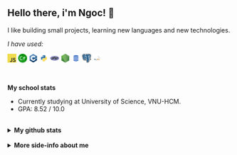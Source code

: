 ## Hello there, i'm Ngoc! 👋

I like building small projects, learning new languages and new technologies.

<i>I have used:</i>

<p>

<img width=20 src="https://raw.githubusercontent.com/github/explore/80688e429a7d4ef2fca1e82350fe8e3517d3494d/topics/javascript/javascript.png">
<img width=20 src="https://raw.githubusercontent.com/github/explore/80688e429a7d4ef2fca1e82350fe8e3517d3494d/topics/csharp/csharp.png">
<img width=20 src="https://raw.githubusercontent.com/github/explore/80688e429a7d4ef2fca1e82350fe8e3517d3494d/topics/cpp/cpp.png">
<img width=20 src="https://raw.githubusercontent.com/github/explore/80688e429a7d4ef2fca1e82350fe8e3517d3494d/topics/python/python.png">
<img width=20 src="https://raw.githubusercontent.com/github/explore/80688e429a7d4ef2fca1e82350fe8e3517d3494d/topics/php/php.png">
<img width=20 src="https://raw.githubusercontent.com/github/explore/80688e429a7d4ef2fca1e82350fe8e3517d3494d/topics/nodejs/nodejs.png">
<img width=20 src="https://raw.githubusercontent.com/github/explore/80688e429a7d4ef2fca1e82350fe8e3517d3494d/topics/sql/sql.png">
<img width=20 src="https://raw.githubusercontent.com/github/explore/80688e429a7d4ef2fca1e82350fe8e3517d3494d/topics/postgresql/postgresql.png">
<img width=20 src="https://raw.githubusercontent.com/github/explore/80688e429a7d4ef2fca1e82350fe8e3517d3494d/topics/mysql/mysql.png">

</p>

<br>

<strong>My school stats</strong>

- Currently studying at University of Science, VNU-HCM.
- GPA: 8.52 / 10.0

<br>

<details>
  <summary> <strong>My github stats</strong> </summary>
  <br>

  ![Anurag's github stats](https://github-readme-stats.vercel.app/api?username=ngocsotn&show_icons=true)
  ![Top Langs](https://github-readme-stats.vercel.app/api/top-langs/?username=ngocsotn&layout=compact)

</details>

<br>

<details>
  <summary> <strong>More side-info about me</strong></summary>

- While coding i tends to listen to non-stop music. 🎵
- I exercise a lot and focus mostly on Street Workout and Calisthenics on weekends. 🏃🏼
- Beside learning new techniques, i also watching movies and anime series in my spare time. 🎬

  <br>
</details>
